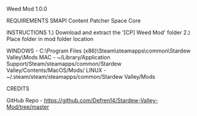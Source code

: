 Weed Mod 1.0.0

REQUIREMENTS
SMAPI
Content Patcher
Space Core

INSTRUCTIONS
1.) Download and extract the '[CP] Weed Mod' folder
2.) Place folder in mod folder location

WINDOWS - C:\Program Files (x86)\Steam\steamapps\common\Stardew Valley\Mods
MAC - ~/Library/Application Support/Steam/steamapps/common/Stardew Valley/Contents/MacOS/Mods/
LINUX - ~/.steam/steam/steamapps/common/Stardew Valley/Mods

CREDITS


GitHub Repo - https://github.com/Defren14/Stardew-Valley-Mod/tree/master
